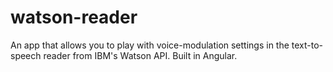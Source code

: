 # watson-reader
An app that allows you to play with voice-modulation settings in the text-to-speech reader from IBM's Watson API. Built in Angular.
